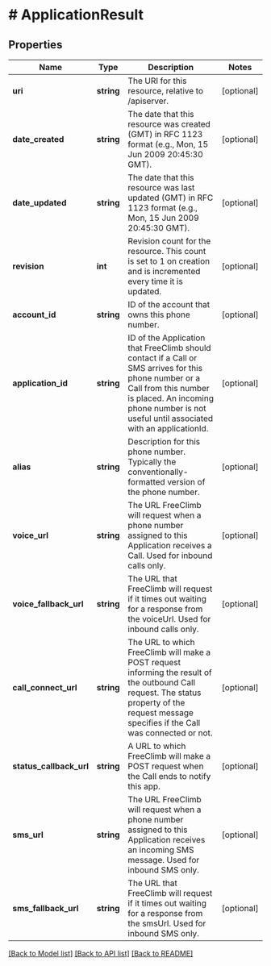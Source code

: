 # # ApplicationResult

## Properties

Name | Type | Description | Notes
------------ | ------------- | ------------- | -------------
**uri** | **string** | The URI for this resource, relative to /apiserver. | [optional]
**date_created** | **string** | The date that this resource was created (GMT) in RFC 1123 format (e.g., Mon, 15 Jun 2009 20:45:30 GMT). | [optional]
**date_updated** | **string** | The date that this resource was last updated (GMT) in RFC 1123 format (e.g., Mon, 15 Jun 2009 20:45:30 GMT). | [optional]
**revision** | **int** | Revision count for the resource. This count is set to 1 on creation and is incremented every time it is updated. | [optional]
**account_id** | **string** | ID of the account that owns this phone number. | [optional]
**application_id** | **string** | ID of the Application that FreeClimb should contact if a Call or SMS arrives for this phone number or a Call from this number is placed. An incoming phone number is not useful until associated with an applicationId. | [optional]
**alias** | **string** | Description for this phone number. Typically the conventionally-formatted version of the phone number. | [optional]
**voice_url** | **string** | The URL FreeClimb will request when a phone number assigned to this Application receives a Call. Used for inbound calls only. | [optional]
**voice_fallback_url** | **string** | The URL that FreeClimb will request if it times out waiting for a response from the voiceUrl. Used for inbound calls only. | [optional]
**call_connect_url** | **string** | The URL to which FreeClimb will make a POST request informing the result of the outbound Call request. The status property of the request message specifies if the Call was connected or not. | [optional]
**status_callback_url** | **string** | A URL to which FreeClimb will make a POST request when the Call ends to notify this app. | [optional]
**sms_url** | **string** | The URL FreeClimb will request when a phone number assigned to this Application receives an incoming SMS message. Used for inbound SMS only. | [optional]
**sms_fallback_url** | **string** | The URL that FreeClimb will request if it times out waiting for a response from the smsUrl. Used for inbound SMS only. | [optional]

[[Back to Model list]](../../README.md#models) [[Back to API list]](../../README.md#endpoints) [[Back to README]](../../README.md)
